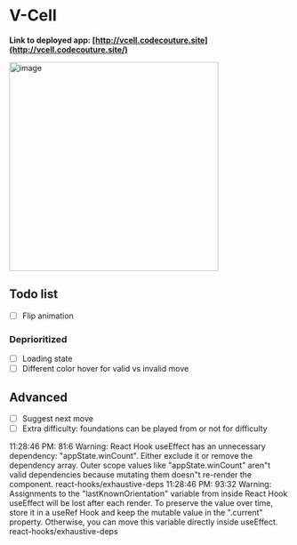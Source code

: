 # V-Cell

**Link to deployed app: [http://vcell.codecouture.site](http://vcell.codecouture.site/)**

<img width="376" alt="image" src="https://github.com/judeclark19/react-solitaire/assets/69258086/922578c1-1a0c-462e-88c6-cbe21e2bfd1e">

## Todo list

- [ ] Flip animation

### Deprioritized

- [ ] Loading state
- [ ] Different color hover for valid vs invalid move

## Advanced

- [ ] Suggest next move
- [ ] Extra difficulty: foundations can be played from or not for difficulty

11:28:46 PM: 81:6 Warning: React Hook useEffect has an unnecessary dependency: "appState.winCount". Either exclude it or remove the dependency array. Outer scope values like "appState.winCount" aren"t valid dependencies because mutating them doesn"t re-render the component. react-hooks/exhaustive-deps
11:28:46 PM: 93:32 Warning: Assignments to the "lastKnownOrientation" variable from inside React Hook useEffect will be lost after each render. To preserve the value over time, store it in a useRef Hook and keep the mutable value in the ".current" property. Otherwise, you can move this variable directly inside useEffect. react-hooks/exhaustive-deps
